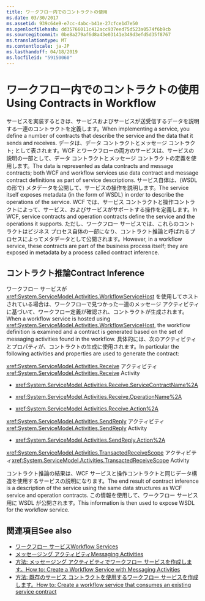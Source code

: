 ```yaml
---
title: ワークフロー内でのコントラクトの使用
ms.date: 03/30/2017
ms.assetid: 939c64e9-e7cc-4abc-b41e-27cfce1d7e50
ms.openlocfilehash: dd35766011c412acc937eed75d523a0574f6b9cb
ms.sourcegitcommit: 0be8a279af6d8a43e03141e349d3efd5d35f8767
ms.translationtype: MT
ms.contentlocale: ja-JP
ms.lasthandoff: 04/18/2019
ms.locfileid: "59150060"
---
```

# <a name="using-contracts-in-workflow"></a><span data-ttu-id="53e2b-102">ワークフロー内でのコントラクトの使用</span><span class="sxs-lookup"><span data-stu-id="53e2b-102">Using Contracts in Workflow</span></span>
<span data-ttu-id="53e2b-103">サービスを実装するときは、サービスおよびサービスが送受信するデータを説明する一連のコントラクトを定義します。</span><span class="sxs-lookup"><span data-stu-id="53e2b-103">When implementing a service, you define a number of contracts that describe the service and the data that it sends and receives.</span></span> <span data-ttu-id="53e2b-104">データは、データ コントラクトとメッセージ コントラクト; として表されます。WCF とワークフローの両方のサービスは、サービスの説明の一部として、データ コントラクトとメッセージ コントラクトの定義を使用します。</span><span class="sxs-lookup"><span data-stu-id="53e2b-104">The data is represented as data contracts and message contracts; both WCF and workflow services use data contract and message contract definitions as part of service descriptions.</span></span> <span data-ttu-id="53e2b-105">サービス自体は、(WSDL の形で) メタデータを公開して、サービスの操作を説明します。</span><span class="sxs-lookup"><span data-stu-id="53e2b-105">The service itself exposes metadata (in the form of WSDL) in order to describe the operations of the service.</span></span> <span data-ttu-id="53e2b-106">WCF では、サービス コントラクトと操作コントラクトによって、サービス、およびサービスがサポートする操作を定義します。</span><span class="sxs-lookup"><span data-stu-id="53e2b-106">In WCF, service contracts and operation contracts define the service and the operations it supports.</span></span> <span data-ttu-id="53e2b-107">ただし、ワークフロー サービスでは、これらのコントラクトはビジネス プロセス自体の一部になり、コントラクト推論と呼ばれるプロセスによってメタデータとして公開されます。</span><span class="sxs-lookup"><span data-stu-id="53e2b-107">However, in a workflow service, these contracts are part of the business process itself; they are exposed in metadata by a process called contract inference.</span></span>  
  
## <a name="contract-inference"></a><span data-ttu-id="53e2b-108">コントラクト推論</span><span class="sxs-lookup"><span data-stu-id="53e2b-108">Contract Inference</span></span>  
 <span data-ttu-id="53e2b-109">ワークフロー サービスが <xref:System.ServiceModel.Activities.WorkflowServiceHost> を使用してホストされている場合は、ワークフローで見つかった一連のメッセージ アクティビティに基づいて、ワークフロー定義が確認され、コントラクトが生成されます。</span><span class="sxs-lookup"><span data-stu-id="53e2b-109">When a workflow service is hosted using <xref:System.ServiceModel.Activities.WorkflowServiceHost>, the workflow definition is examined and a contract is generated based on the set of messaging activities found in the workflow.</span></span> <span data-ttu-id="53e2b-110">具体的には、次のアクティビティとプロパティが、コントラクトの生成に使用されます。</span><span class="sxs-lookup"><span data-stu-id="53e2b-110">In particular the following activities and properties are used to generate the contract:</span></span>  
  
 <span data-ttu-id="53e2b-111"><xref:System.ServiceModel.Activities.Receive> アクティビティ</span><span class="sxs-lookup"><span data-stu-id="53e2b-111"><xref:System.ServiceModel.Activities.Receive> Activity</span></span>  
  
-   <xref:System.ServiceModel.Activities.Receive.ServiceContractName%2A>  
  
-   <xref:System.ServiceModel.Activities.Receive.OperationName%2A>
  
-   <xref:System.ServiceModel.Activities.Receive.Action%2A>   
 
 <span data-ttu-id="53e2b-112"><xref:System.ServiceModel.Activities.SendReply> アクティビティ</span><span class="sxs-lookup"><span data-stu-id="53e2b-112"><xref:System.ServiceModel.Activities.SendReply> Activity</span></span>  
  
-   <xref:System.ServiceModel.Activities.SendReply.Action%2A>  
  
 <span data-ttu-id="53e2b-113"><xref:System.ServiceModel.Activities.TransactedReceiveScope> アクティビティ</span><span class="sxs-lookup"><span data-stu-id="53e2b-113"><xref:System.ServiceModel.Activities.TransactedReceiveScope> Activity</span></span>  
  
 <span data-ttu-id="53e2b-114">コントラクト推論の結果は、WCF サービスと操作コントラクトと同じデータ構造を使用するサービスの説明になります。</span><span class="sxs-lookup"><span data-stu-id="53e2b-114">The end result of contract inference is a description of the service using the same data structures as WCF service and operation contracts.</span></span> <span data-ttu-id="53e2b-115">この情報を使用して、ワークフロー サービス用に WSDL が公開されます。</span><span class="sxs-lookup"><span data-stu-id="53e2b-115">This information is then used to expose WSDL for the workflow service.</span></span>  
  
## <a name="see-also"></a><span data-ttu-id="53e2b-116">関連項目</span><span class="sxs-lookup"><span data-stu-id="53e2b-116">See also</span></span>

- [<span data-ttu-id="53e2b-117">ワークフロー サービス</span><span class="sxs-lookup"><span data-stu-id="53e2b-117">Workflow Services</span></span>](../../../../docs/framework/wcf/feature-details/workflow-services.md)
- [<span data-ttu-id="53e2b-118">メッセージング アクティビティ</span><span class="sxs-lookup"><span data-stu-id="53e2b-118">Messaging Activities</span></span>](../../../../docs/framework/wcf/feature-details/messaging-activities.md)
- [<span data-ttu-id="53e2b-119">方法: メッセージング アクティビティでワークフロー サービスを作成します。</span><span class="sxs-lookup"><span data-stu-id="53e2b-119">How to: Create a Workflow Service with Messaging Activities</span></span>](../../../../docs/framework/wcf/feature-details/how-to-create-a-workflow-service-with-messaging-activities.md)
- [<span data-ttu-id="53e2b-120">方法: 既存のサービス コントラクトを使用するワークフロー サービスを作成します。</span><span class="sxs-lookup"><span data-stu-id="53e2b-120">How to: Create a workflow service that consumes an existing service contract</span></span>](../../../../docs/framework/windows-workflow-foundation/how-to-create-a-workflow-service-that-consumes-an-existing-service-contract.md)
